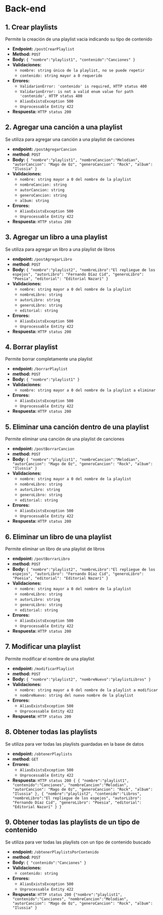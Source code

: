 # Back-end

## 1. Crear playlists
Permite la creación de una playlist vacia indicando su tipo de contenido
- **Endpoint:** `/postCrearPlaylist`
- **Method:** `POST`
- **Body:** `{ "nombre":"playlist1", "contenido":"Canciones" }`
- **Validaciones:** 
  - `nombre: string único de la playlist, no se puede repetir`
  - `contenido: string mayor a 0 requerido`
- **Errores:**
  - `ValidarionError: 'contenido' is required, HTTP status 400 `
  - `ValidarionError: is not a valid enum value for path 'contenido', HTTP status 400 `
  - `AliasExistsException 500`
  - `Unprocessable Entity 422`
- **Respuesta:** `HTTP status 200 `

## 2. Agregar una canción a una playlist
Se utiliza para agregar una canción a una playlist de canciones
- **endpoint:** `/postAgregarCancion`
- **method:** `POST`
-  **Body:** `{ "nombre":"playlist1", "nombreCancion":"Melodian", "autorCancion": "Mago de Oz", "generoCancion": "Rock", "album": "Ilussia" }`
- **Validaciones:** 
  - `nombre: string mayor a 0 del nombre de la playlist`
  - `nombreCancion: string`
  - `autorCancion: string`
  - `generoCancion: string`
  - `album: string`
- **Errores:**
  - `AliasExistsException 500`
  - `Unprocessable Entity 422`
- **Respuesta:** `HTTP status 200 `

## 3. Agregar un libro a una playlist
Se utiliza para agregar un libro a una playlist de libros
- **endpoint:** `/postAgregarLibro`
- **method:** `POST`
- **Body:** `{ "nombre":"playlist2", "nombreLibro":"El repliegue de los espejos", "autorLibro": "Fernando Díaz Cid", "generoLibro": "Poesia", "editorial": "Editorial Nazarí" }`
- **Validaciones:** 
  - `nombre: string mayor a 0 del nombre de la playlist`
  - `nombreLibro: string`
  - `autorLibro: string`
  - `generoLibro: string`
  - `editorial: string`
- **Errores:**
  - `AliasExistsException 500`
  - `Unprocessable Entity 422`
- **Respuesta:** `HTTP status 200 `

## 4. Borrar playlist
Permite borrar completamente una playlist
- **endpoint:** `/borrarPlaylist`
- **method:** `POST`
- **Body:** `{ "nombre":"playlist1" }`
- **Validaciones:** 
  - `nombre: string mayor a 0 del nombre de la playlist a eliminar`
- **Errores:**
  - `AliasExistsException 500`
  - `Unprocessable Entity 422`
- **Respuesta:** `HTTP status 200 `

## 5. Eliminar una canción dentro de una playlist
Permite eliminar una canción de una playlist de canciones
- **endpoint:** `/postBorrarCancion`
- **method:** `POST`
- **Body:** `{ "nombre":"playlist1", "nombreCancion":"Melodian", "autorCancion": "Mago de Oz", "generoCancion": "Rock", "album": "Ilussia" }`
- **Validaciones:** 
  - `nombre: string mayor a 0 del nombre de la playlist`
  - `nombreLibro: string`
  - `autorLibro: string`
  - `generoLibro: string`
  - `editorial: string`
- **Errores:**
  - `AliasExistsException 500`
  - `Unprocessable Entity 422`
- **Respuesta:** `HTTP status 200 `

## 6. Eliminar un libro de una playlist
Permite eliminar un libro de una playlist de libros
- **endpoint:** `/postBorrarLibro`
- **method:** `POST`
- **Body:** `{ "nombre":"playlist2", "nombreLibro":"El repliegue de los espejos", "autorLibro": "Fernando Díaz Cid", "generoLibro": "Poesia", "editorial": "Editorial Nazarí" }`
- **Validaciones:** 
  - `nombre: string mayor a 0 del nombre de la playlist`
  - `nombreLibro: string`
  - `autorLibro: string`
  - `generoLibro: string`
  - `editorial: string`
- **Errores:**
  - `AliasExistsException 500`
  - `Unprocessable Entity 422`
- **Respuesta:** `HTTP status 200 `

## 7. Modificar una playlist
Permite modificar el nombre de una playlist
- **endpoint:** `/modificarPlaylist`
- **method:** `POST`
- **Body:** `{ "nombre":"playlist2", "nombreNuevo":"playlistLibros" }`
- **Validaciones:** 
  - `nombre: string mayor a 0 del nombre de la playlist a modificar`
  - `nombreNuevo: string del nuevo nombre de la playlist`
- **Errores:**
  - `AliasExistsException 500`
  - `Unprocessable Entity 422`
- **Respuesta:** `HTTP status 200 `

## 8. Obtener todas las playlists
Se utiliza para ver todas las playlists guardadas en la base de datos
- **endpoint:** `/obtenerPlaylists`
- **method:** `GET`
- **Errores:**
  - `AliasExistsException 500`
  - `Unprocessable Entity 422`
- **Respuesta:** `HTTP status 200 { { "nombre":"playlist1", "contenido":"Canciones", "nombreCancion":"Melodian", "autorCancion": "Mago de Oz", "generoCancion": "Rock", "album": "Ilussia" }, { "nombre":"playlist2", "contenido":"Libros", "nombreLibro":"El repliegue de los espejos", "autorLibro": "Fernando Díaz Cid", "generoLibro": "Poesia", "editorial": "Editorial Nazarí" } }`

## 9. Obtener todas las playlists de un tipo de contenido
Se utiliza para ver todas las playlists con un tipo de contenido buscado
- **endpoint:** `/obtenerPlaylistsPorContenido`
- **method:** `POST`
- **Body:** `{ "contenido":"Canciones" }`
- **Validaciones:** 
  - `contenido: string`
- **Errores:**
  - `AliasExistsException 500`
  - `Unprocessable Entity 422`
- **Respuesta:** `HTTP status 200 {"nombre":"playlist1", "contenido":"Canciones", "nombreCancion":"Melodian", "autorCancion": "Mago de Oz", "generoCancion": "Rock", "album": "Ilussia" }`

